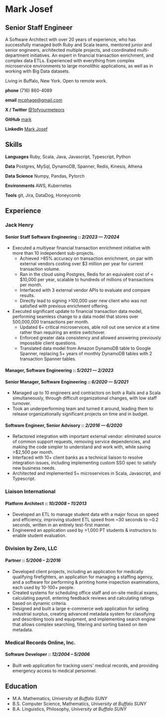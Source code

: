 # Mark Josef

## Senior Staff Engineer

A Software Architect with over 20 years of experience, who has successfully managed both Ruby and Scala teams, mentored junior and senior engineers, architected multiple projects, and coordinated multi-department initiatives.  An expert in financial transaction enrichment, and complex data ETLs.  Experienced with everything from complex microservice environments to large monolithic applications, as well as in working with Big Data datasets.

Living in Buffalo, New York.  Open to remote work.

**phone** (716) 860-4089

**email** [mcphage@gmail.com](mailto:mcphage+resume@gmail.com)

**X / Twitter** [@1ofyourmeteors](http://twitter.com/1ofyourmeteors)

**GitHub** [mark](http://www.github.com/mark)

**LinkedIn** [Mark Josef](https://www.linkedin.com/in/mark-josef/)

## Skills

**Languages** Ruby, Scala, Java, Javascript, Typescript, Python

**Data** Postgres, MySql, DynamoDB, Spanner, Redis, Kinesis, Athena

**Data Science** Numpy, Pandas, Pytorch

**Environments** AWS, Kubernetes

**Tools** git, Jira, DataDog, Honeycomb

## Experience

### Jack Henry
#### Senior Staff Software Engineering :: *2/2023 — 7/2024*
* Executed a multiyear financial transaction enrichment initiative with more than 10 independent sub-projects.
    * Achieved >85% accuracy on transaction enrichment, on par with external vendors costing over $3 million per year for current transaction volume.
    * Ran in the cloud using Postgres, Redis for an equivalent cost of < $10,000 per year, scalable to hundreds of millions of transactions per month.
    * Interfaced with 3 external vendor APIs to evaluate and compare results.
    * Directly lead to signing >100,000 user new client who was not satisfied with previous enrichment offering.
* Executed significant update to financial transaction data model, performing seamless change to a data model that stores over 500,000,000 transactions per month.
    * Updated 6+ critical microservices, able roll out one service at a time rather than requiring an entire switchover.
    * Enforced greater data consistency and allowed answering previously impossible client questions.
    * Translated data model from Amazon DynamoDB table to Google Spanner, replacing 5+ years of monthly DynamoDB tables with 2 transaction Spanner tables.

#### Manager, Software Engineering :: *5/2021 — 2/2023*
#### Senior Manager, Software Engineering :: *6/2020 — 5/2021*
* Managed up to 10 engineers and contractors on both a Rails and a Scala simultaneously, through difficult organizational changes, with low staff turnover.
* Took an underperforming team and turned it around, leading them to release organizationally significant projects on time and in budget.

#### Software Engineer, Senior Advisory :: *2/2016 — 6/2020*
* Refactored integration with important external vendor: eliminated source of common support requests, removing service dependencies, and making the code simpler to understand and work with, while saving >$2,500 per month.
* Interfaced with 10+ client banks as a technical liaison to resolve integration issues, including implementing custom SSO spec to satisfy new business needs.
* Architected and implemented 5+ microservices in Scala, Javascript, and Typescript.

### Liaison International
#### Platform Architect :: *10/2008 – 11/2013*
* Developed an ETL to manage student data with a major focus on speed and efficiency, improving student ETL speed from ~30 seconds to ~0.2 seconds, written in an entirely test-first manner.
* Engineered an application used by >1,000 PT students & instructors to enable student evaluation.

### Division by Zero, LLC
#### Partner :: *5/2006 – 2/2016*
* Developed client projects, including an application for medically qualifying firefighters, an application for managing a staffing agency, and a software for performing & printing home inspection examinations, each used by 10-100+ people.
* Created systems for scheduling office staff and on-site medical exams, calculating payroll, entering feedback reviews and calculating ratings based on dynamic criteria.
* Designed and built a large e-commerce web application for selling industrial surplus, creating advanced metadata system for classifying and describing tools and equipment, and implementing search engine that allows complex searching, filtering and sorting based on item metadata.

### Medical Records Online, Inc.
#### Software Developer :: *12/2004 – 5/2006*
* Built web application for tracking users' medical records, and providing emergency access to medical personnel.

## Education

* M.A. Mathematics, *University at Buffalo SUNY*
* B.S. Computer Science, Mathematics, *University at Buffalo SUNY*
* B.A. Linguistics, Philosophy, *University at Buffalo SUNY*
